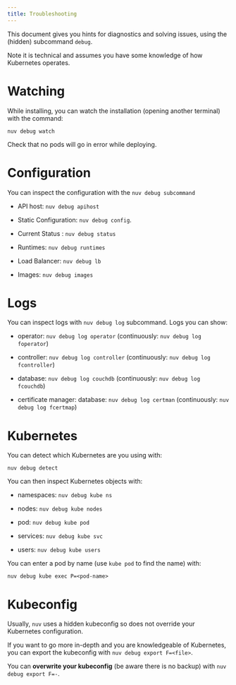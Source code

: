 ```yaml
---
title: Troubleshooting
---
```

This document gives you hints for diagnostics and solving issues, using
the (hidden) subcommand `debug`.

Note it is technical and assumes you have some knowledge of how
Kubernetes operates.

# Watching

While installing, you can watch the installation (opening another
terminal) with the command:

    nuv debug watch

Check that no pods will go in error while deploying.

# Configuration

You can inspect the configuration with the `nuv debug subcommand`

- API host: `nuv debug apihost`

- Static Configuration: `nuv debug config`.

- Current Status : `nuv debug status`

- Runtimes: `nuv debug runtimes`

- Load Balancer: `nuv debug lb`

- Images: `nuv debug images`

# Logs

You can inspect logs with `nuv debug log` subcommand. Logs you can show:

- operator: `nuv debug log operator` (continuously:
    `nuv debug log foperator`)

- controller: `nuv debug log controller` (continuously:
    `nuv debug log fcontroller`)

- database: `nuv debug log couchdb` (continuously:
    `nuv debug log fcouchdb`)

- certificate manager: database: `nuv debug log certman`
    (continuously: `nuv debug log fcertmap`)

# Kubernetes

You can detect which Kubernetes are you using with:

`nuv debug detect`

You can then inspect Kubernetes objects with:

- namespaces: `nuv debug kube ns`

- nodes: `nuv debug kube nodes`

- pod: `nuv debug kube pod`

- services: `nuv debug kube svc`

- users: `nuv debug kube users`

You can enter a pod by name (use `kube pod` to find the name) with:

    nuv debug kube exec P=<pod-name>

# Kubeconfig

Usually, `nuv` uses a hidden kubeconfig so does not override your
Kubernetes configuration.

If you want to go more in-depth and you are knowledgeable of Kubernetes,
you can export the kubeconfig with `nuv debug export F=<file>`.

You can **overwrite your kubeconfig** (be aware there is no backup) with
`nuv debug export F=-`.
